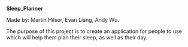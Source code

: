 **Sleep_Planner**

Made by: Martin Hilser, Evan Liang, Andy Wu.

The purpose of this project is to create an application for people to use which will help them plan their sleep, as well as their day. 

